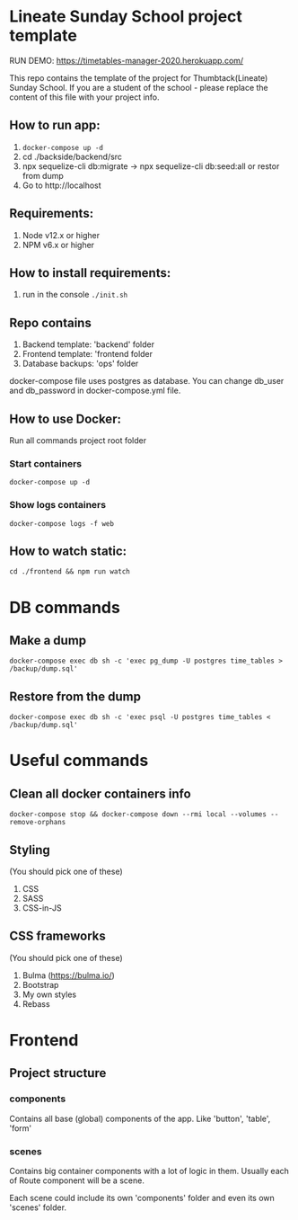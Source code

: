 # Lineate Sunday School project template

RUN DEMO:
https://timetables-manager-2020.herokuapp.com/

This repo contains the template of the project for Thumbtack(Lineate) Sunday School.
If you are a student of the school - please replace the content of this file with your project info.

## How to run app:
1. `docker-compose up -d`
2. cd ./backside/backend/src
3. npx sequelize-cli db:migrate ->  npx sequelize-cli db:seed:all 
  or restor from dump
4. Go to http://localhost
<!--  -->
## Requirements:
1. Node v12.x or higher
2. NPM v6.x or higher

## How to install requirements:
1. run in the console `./init.sh`

## Repo contains
1. Backend template: 'backend' folder
2. Frontend template: 'frontend folder
3. Database backups: 'ops' folder

docker-compose file uses postgres as database.
You can change db_user and db_password in docker-compose.yml file.

## How to use Docker:
Run all commands project root folder

### Start containers
`docker-compose up -d`
### Show logs containers
`docker-compose logs -f web`

## How to watch static:
`cd ./frontend && npm run watch`

# DB commands
## Make a dump
`docker-compose exec db sh -c 'exec pg_dump -U postgres time_tables > /backup/dump.sql'`

## Restore from the dump
`docker-compose exec db sh -c 'exec psql -U postgres time_tables < /backup/dump.sql'`

# Useful commands
## Clean all docker containers info
`docker-compose stop && docker-compose down --rmi local --volumes --remove-orphans`

## Styling
(You should pick one of these)
1. CSS
2. SASS
3. CSS-in-JS

## CSS frameworks
(You should pick one of these)
1. Bulma (https://bulma.io/)
2. Bootstrap
3. My own styles
4. Rebass

# Frontend
## Project structure
### components 
Contains all base (global) components of the app. Like 'button', 'table', 'form'
### scenes 
Contains big container components with a lot of logic in them.
Usually each of Route component will be a scene.

Each scene could include its own 'components' folder and even its own 'scenes' folder.
